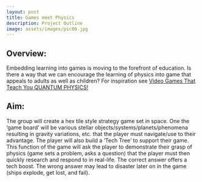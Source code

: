```yaml
---
layout: post
title: Games meet Physics
description: Project Outline
image: assets/images/pic06.jpg
---
```


## Overview: 
Embedding learning into games is moving to the forefront of education. Is there a way that we can encourage the learning of physics into game that appeals to adults as well as children? For inspiration see [Video Games That Teach You QUANTUM PHYSICS!](https://www.youtube.com/watch?v=WM8iVi8t6Nk)

## Aim:
The group will create a hex tile style strategy game set in space. One the ‘game board’ will be various stellar objects/systems/planets/phenomena resulting in gravity variations, etc. that the player must navigate/use to their advantage. The player will also build a ‘Tech Tree’ to support their game. This function of the game will ask the player to demonstrate their grasp of physics (game sets a problem, asks a question) that the player must then quickly research and respond to in real-life. The correct answer offers a tech boost. The wrong answer may lead to disaster later on in the game (ships explode, get lost, and fail).
